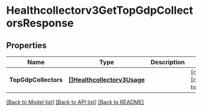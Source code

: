 # Healthcollectorv3GetTopGdpCollectorsResponse

## Properties
Name | Type | Description | Notes
------------ | ------------- | ------------- | -------------
**TopGdpCollectors** | [**[]Healthcollectorv3Usage**](healthcollectorv3Usage.md) |  | [optional] [default to null]

[[Back to Model list]](../README.md#documentation-for-models) [[Back to API list]](../README.md#documentation-for-api-endpoints) [[Back to README]](../README.md)

